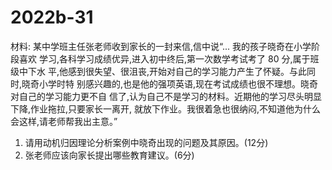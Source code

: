 # 2022b-31
材料:
某中学班主任张老师收到家长的一封来信,信中说“... 我的孩子晓奇在小学阶段喜欢
学习,各科学习成绩优异,进入初中终后,第一次数学考试考了 80 分,属于班级中下水
平,他感到很失望、很沮丧,开始对自己的学习能力产生了怀疑。与此同时,晓奇小学时特
别感兴趣的,也是他的强项英语,现在考试成绩也很不理想。晓奇对自己的学习能力更不自
信了,认为自己不是学习的材料。近期他的学习尽头明显下降,作业拖拉,只要家长一离开,
就放下作业。我很着急也很纳闷,不知道他为什么会这样,请老师帮我出主意。”
1. 请用动机归因理论分析案例中晓奇出现的问题及其原因。(12分)
2. 张老师应该向家长提出哪些教育建议。(6分)